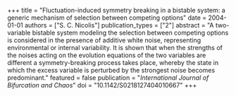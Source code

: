 +++
title = "Fluctuation-induced symmetry breaking in a bistable system: a generic mechanism of selection between competing options"
date = 2004-01-01
authors = ["S. C. Nicolis"]
publication_types = ["2"]
abstract = "A two-variable bistable system modeling the selection between competing options is considered in the presence of additive white noise, representing environmental or internal variability. It is shown that when the strengths of the noises acting on the evolution equations of the two variables are different a symmetry-breaking process takes place, whereby the state in which the excess variable is perturbed by the strongest noise becomes predominant."
featured = false
publication = "*International Journal of Bifurcation and Chaos*"
doi = "10.1142/S0218127404010667"
+++

